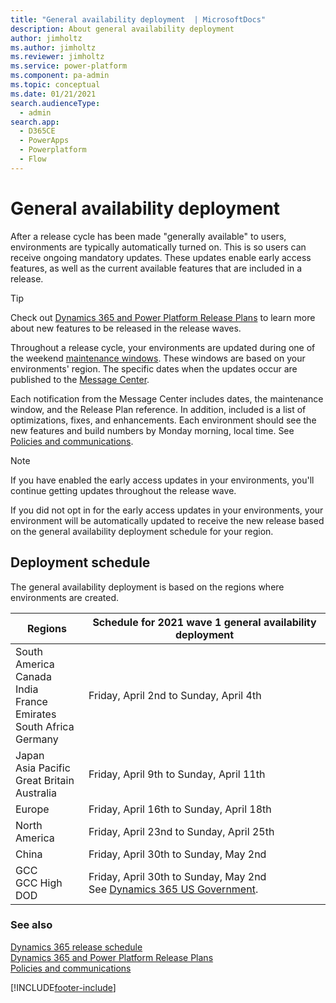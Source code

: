 ```yaml
---
title: "General availability deployment  | MicrosoftDocs"
description: About general availability deployment
author: jimholtz
ms.author: jimholtz
ms.reviewer: jimholtz
ms.service: power-platform
ms.component: pa-admin
ms.topic: conceptual
ms.date: 01/21/2021
search.audienceType: 
  - admin
search.app:
  - D365CE
  - PowerApps
  - Powerplatform
  - Flow
---
```

# General availability deployment 

After a release cycle has been made "generally available" to users, environments are typically automatically turned on. This is so users can receive ongoing mandatory updates. These updates enable early access features, as well as the current available features that are included in a release.  

> [!TIP]
> Check out [Dynamics 365 and Power Platform Release Plans](/dynamics365/release-plans/) to learn more about new features to be released in the release waves.   

Throughout a release cycle, your environments are updated during one of the weekend [maintenance windows](policies-communications.md#maintenance-timeline). These windows are based on your environments' region. The specific dates when the updates occur are published to the [Message Center](/office365/admin/manage/message-center). 

Each notification from the Message Center includes dates, the maintenance window, and the Release Plan reference. In addition, included is a list of optimizations, fixes, and enhancements. Each environment should see the new features and build numbers by Monday morning, local time. See [Policies and communications](policies-communications.md#scheduled-system-updates). 

> [!NOTE]
> If you have enabled the early access updates in your environments, you'll continue getting updates throughout the release wave.
>
>If you did not opt in for the early access updates in your environments, your environment will be automatically updated to receive the new release based on the general availability deployment schedule for your region.  

## Deployment schedule  

The general availability deployment is based on the regions where environments are created.

|Regions  |Schedule for 2021 wave 1 general availability deployment|
|---------|---------|
|South America<br />Canada<br />India<br />France<br />Emirates<br />South Africa<br />Germany  |  Friday, April 2nd to Sunday, April 4th     |
|Japan<br />Asia Pacific<br />Great Britain<br />Australia   | Friday, April 9th to Sunday, April 11th      |
|Europe     | Friday, April 16th to Sunday, April 18th       |
|North America     |  Friday, April 23nd to Sunday, April 25th        |
|China | Friday, April 30th to Sunday, May 2nd  |
|GCC<br />GCC High<br />DOD  | Friday, April 30th to Sunday, May 2nd <br />See [Dynamics 365 US Government](microsoft-dynamics-365-government.md). |

### See also
[Dynamics 365 release schedule](/dynamics365/get-started/release-schedule) <br />
[Dynamics 365 and Power Platform Release Plans ](/dynamics365/release-plans/) <br />
[Policies and communications ](policies-communications.md)



[!INCLUDE[footer-include](../includes/footer-banner.md)]